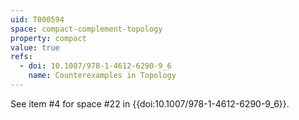 ```yaml
---
uid: T000594
space: compact-complement-topology
property: compact
value: true
refs:
  - doi: 10.1007/978-1-4612-6290-9_6
    name: Counterexamples in Topology
---
```

See item #4 for space #22 in {{doi:10.1007/978-1-4612-6290-9_6}}.
